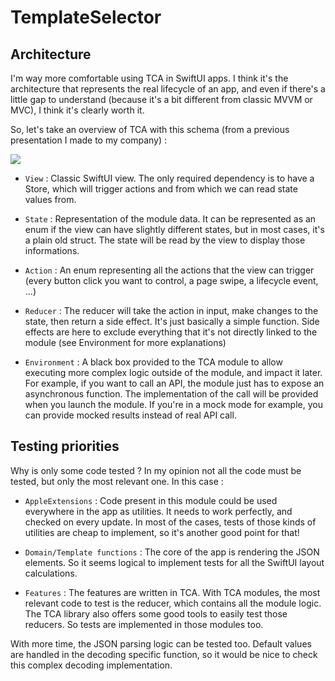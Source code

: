 # TemplateSelector

## Architecture

I'm way more comfortable using TCA in SwiftUI apps. I think it's the architecture that represents the real lifecycle of an app, and even if there's a little gap to understand (because it's a bit different from classic MVVM or MVC), I think it's clearly worth it.

So, let's take an overview of TCA with this schema (from a previous presentation I made to my company) :

<img src="https://user-images.githubusercontent.com/5709133/175787258-82895d20-2cb4-483d-bf5c-de60d3b26de1.png"/>

* `View` : Classic SwiftUI view. The only required dependency is to have a Store, which will trigger actions and from which we can read state values from.

* `State` : Representation of the module data. It can be represented as an enum if the view can have slightly different states, but in most cases, it's a plain old struct. The state will be read by the view to display those informations.

* `Action` : An enum representing all the actions that the view can trigger (every button click you want to control, a page swipe, a lifecycle event, ...)

* `Reducer` : The reducer will take the action in input, make changes to the state, then return a side effect. It's just basically a simple function. Side effects are here to exclude everything that it's not directly linked to the module (see Environment for more explanations)

* `Environment` : A black box provided to the TCA module to allow executing more complex logic outside of the module, and impact it later. For example, if you want to call an API, the module just has to expose an asynchronous function. The implementation of the call will be provided when you launch the module. If you're in a mock mode for example, you can provide mocked results instead of real API call.

## Testing priorities

Why is only some code tested ? In my opinion not all the code must be tested, but only the most relevant one. In this case :

* `AppleExtensions` : Code present in this module could be used everywhere in the app as utilities. It needs to work perfectly, and checked on every update. In most of the cases, tests of those kinds of utilities are cheap to implement, so it's another good point for that!

* `Domain/Template functions` : The core of the app is rendering the JSON elements. So it seems logical to implement tests for all the SwiftUI layout calculations.

* `Features` : The features are written in TCA. With TCA modules, the most relevant code to test is the reducer, which contains all the module logic. The TCA library also offers some good tools to easily test those reducers. So tests are implemented in those modules too.

With more time, the JSON parsing logic can be tested too. Default values are handled in the decoding specific function, so it would be nice to check this complex decoding implementation.
